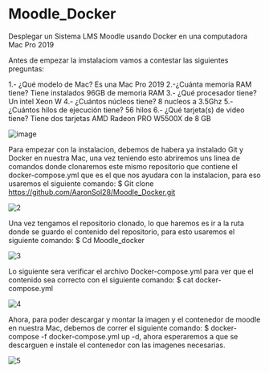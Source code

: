 # Moodle_Docker
Desplegar un Sistema LMS Moodle usando Docker en una computadora Mac Pro 2019 

Antes de empezar la imstalaciom vamos a contestar las siguientes preguntas:

1.- ¿Qué modelo de Mac?
    Es una Mac Pro 2019
2.-¿Cuánta memoria RAM tiene?
    Tiene instalados 96GB de memoria RAM
3.- ¿Qué procesador tiene?
    Un intel Xeon W
4.- ¿Cuántos núcleos tiene?
     8 nucleos a 3.5Ghz
5.- ¿Cuántos hilos de ejecución tiene?
    56 hilos
6.- ¿Qué tarjeta(s) de video tiene?
    Tiene dos tarjetas AMD Radeon PRO W5500X de 8 GB
    
![image](https://github.com/AaronSol28/Moodle_Docker/assets/105986750/46a6ddf8-eea3-4d24-a4da-95ac7fe6bb89)


Para empezar con la instalacion, debemos de habera ya instalado Git y Docker en nuestra Mac, una vez teniendo esto abriremos uns linea de comandos donde clonaremos este mismo repositorio que contiene el docker-compose.yml que es el que nos ayudara con la instalacion, para eso usaremos el siguiente comando: $ Git clone https://github.com/AaronSol28/Moodle_Docker.git


![2](https://github.com/AaronSol28/Moodle_Docker/assets/105986750/a344a1c1-8bfd-413c-ba33-c6d35c3325a6)

Una vez tengamos el repositorio clonado, lo que haremos es ir a la ruta donde se guardo el contenido del repositorio, para esto usaremos el siguiente comando: $ Cd Moodle_docker


![3](https://github.com/AaronSol28/Moodle_Docker/assets/105986750/7e1c1e14-13e3-4e1e-9d6c-cd619043c9dd)

Lo siguiente sera verificar el archivo Docker-compose.yml para ver que el contenido sea correcto con el siguiente comando: $ cat docker-compose.yml

![4](https://github.com/AaronSol28/Moodle_Docker/assets/105986750/b31c9478-4259-4f3c-ae1d-08a2f5652196)

Ahora, para poder descargar y montar la imagen y el contenedor de moodle en nuestra Mac, debemos de correr el siguiente comando: $ docker-compose -f docker-compose.yml up -d, ahora esperaremos a que se descarguen e instale el contenedor con las imagenes necesarias.

![5](https://github.com/AaronSol28/Moodle_Docker/assets/105986750/e2966aff-e165-4d2b-9feb-bd3a85933c2b)


